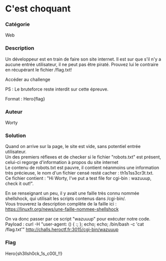 # C'est choquant

### Catégorie

Web

### Description

Un développeur est en train de faire son site internet.
Il est sur que s'il n'y a aucune entrée utilisateur, il ne peut pas être piraté.
Prouvez lui le contraire en récupérant le fichier /flag.txt!

Accéder au challenge

PS : Le bruteforce reste interdit sur cette épreuve.

Format : Hero{flag}

### Auteur 

Worty

### Solution

Quand on arrive sur la page, le site est vide, sans potentiel entrée utilisateur.<br/>
Un des premiers réflexes et de checker si le fichier "robots.txt" est présent, celui-ci regorge d'information à propos du site internet<br/>
Le contenu de robots.txt est pauvre, il contient néanmoins une information très précieuse, le nom d'un fichier censé resté cacher : th1s1ss3cr3t.txt.<br/>
Ce fichier contient : "Hi Worty, I've put a test file for cgi-bin : wazuuup, check it out!".

En se renseignant un peu, il y avait une faille très connu nommée shellshock, qui utilisait les scripts contenus dans /cgi-bin/.<br/>
Vous trouverez la description complète de la faille ici : https://linuxfr.org/news/une-faille-nommee-shellshock

On va donc passer par ce script "wazuuup" pour exécuter notre code.<br/>
Payload : curl -H "user-agent: () { :; }; echo; echo; /bin/bash -c 'cat /flag.txt'" http://challs.heroctf.fr:3015/cgi-bin/wazuuup

### Flag

Hero{sh3llsh0ck_1s_c00l_!!}